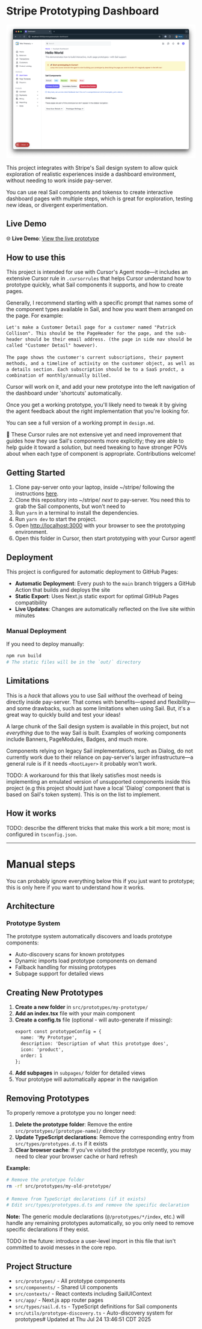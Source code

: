 # Stripe Prototyping Dashboard

![Screenshot of the prototyping dashboard demo](./demo.png)

This project integrates with Stripe's Sail design system to allow quick exploration of realistic experiences inside a dashboard environment, without needing to work inside pay-server. 

You can use real Sail components and tokensx to create interactive dashboard pages with multiple steps, which is great for exploration, testing new ideas, or divergent experimentation.

## Live Demo

🌐 **Live Demo**: [View the live prototype](https://[your-username].github.io/[your-repo-name]/)

## How to use this

This project is intended for use with Cursor's Agent mode—it includes an extensive Cursor rule in `.cursorrules` that helps Cursor understand how to prototype quickly, what Sail components it supports, and how to create pages.

Generally, I recommend starting with a specific prompt that names some of the component types available in Sail, and how you want them arranged on the page. For example:

```
Let's make a Customer Detail page for a customer named "Patrick Collison". This should be the PageHeader for the page, and the sub-header should be their email address. (the page in side nav should be called "Customer Detail" however). 

The page shows the customer's current subscriptions, their payment methods, and a timeline of activity on the customer object, as well as a details section. Each subscription should be to a SaaS prodct, a combination of monthly/annually billed. 
```

Cursor will work on it, and add your new prototype into the left navigation of the dashboard under 'shortcuts' automatically. 

Once you get a working prototype, you'll likely need to tweak it by giving the agent feedback about the right implementation that you're looking for. 

You can see a full version of a working prompt in `design.md`. 

🚨 These Cursor rules are not extensive yet and need improvement that guides how they use Sail's components more explicitly; they are able to help guide it toward a solution, but need tweaking to have stronger POVs about when each type of component is appropriate. Contributions welcome! 

## Getting Started

1. Clone pay-server onto your laptop, inside ~/stripe/ following the instructions [here](https://trailhead.corp.stripe.com/docs/developer-productivity/cloning-pay-server-to-a-laptop).
2. Clone this repository into ~/stripe/ _next to_ pay-server. You need this to grab the Sail components, but won't need to 
3. Run `yarn` in a terminal to install the dependencies.
4. Run `yarn dev` to start the project.
5. Open [http://localhost:3000](http://localhost:3000) with your browser to see the prototyping environment.
6. Open this folder in Cursor, then start prototyping with your Cursor agent!

## Deployment

This project is configured for automatic deployment to GitHub Pages:

- **Automatic Deployment**: Every push to the `main` branch triggers a GitHub Action that builds and deploys the site
- **Static Export**: Uses Next.js static export for optimal GitHub Pages compatibility
- **Live Updates**: Changes are automatically reflected on the live site within minutes

### Manual Deployment

If you need to deploy manually:

```bash
npm run build
# The static files will be in the `out/` directory
```

## Limitations

This is a _hack_ that allows you to use Sail _without_ the overhead of being directly inside pay-server. That comes with benefits—speed and flexibility—and some drawbacks, such as some limitations when using Sail. But, it's a great way to quickly build and test your ideas!

A large chunk of the Sail design system is available in this project, but not _everything_ due to the way Sail is built. Examples of working components include Banners, PageModules, Badges, and much more.

Components relying on legacy Sail implementations, such as Dialog, do not currently work due to their reliance on pay-server's larger infrastructure—a general rule is if it needs `<RootLayer>` it probably won't work.

TODO: A workaround for this that likely satisfies most needs is implementing an emulated version of unsupported components inside this project (e.g this project should just have a local 'Dialog' component that is based on Sail's token system). This is on the list to implement.

## How it works
TODO: describe the different tricks that make this work a bit more; most is configured in `tsconfig.json`.

---

# Manual steps 
You can probably ignore everything below this if you just want to prototype; this is only here if you want to understand how it works. 

## Architecture

### Prototype System

The prototype system automatically discovers and loads prototype components:
- Auto-discovery scans for known prototypes
- Dynamic imports load prototype components on demand
- Fallback handling for missing prototypes
- Subpage support for detailed views

## Creating New Prototypes

1. **Create a new folder** in `src/prototypes/my-prototype/`
2. **Add an index.tsx** file with your main component
3. **Create a config.ts** file (optional - will auto-generate if missing):
   ```tsx
   export const prototypeConfig = {
     name: 'My Prototype',
     description: 'Description of what this prototype does',
     icon: 'product',
     order: 1
   };
   ```
4. **Add subpages** in `subpages/` folder for detailed views
5. Your prototype will automatically appear in the navigation

## Removing Prototypes

To properly remove a prototype you no longer need:

1. **Delete the prototype folder**: Remove the entire `src/prototypes/[prototype-name]/` directory
2. **Update TypeScript declarations**: Remove the corresponding entry from `src/types/prototypes.d.ts` if it exists
3. **Clear browser cache**: If you've visited the prototype recently, you may need to clear your browser cache or hard refresh

**Example:**
```bash
# Remove the prototype folder
rm -rf src/prototypes/my-old-prototype/

# Remove from TypeScript declarations (if it exists)
# Edit src/types/prototypes.d.ts and remove the specific declaration
```

**Note:** The generic module declarations (`@/prototypes/*/index`, etc.) will handle any remaining prototypes automatically, so you only need to remove specific declarations if they exist.

TODO in the future: introduce a user-level import in this file that isn't committed to avoid messes in the core repo.

## Project Structure

- `src/prototypes/` - All prototype components
- `src/components/` - Shared UI components
- `src/contexts/` - React contexts including SailUIContext
- `src/app/` - Next.js app router pages
- `src/types/sail.d.ts` - TypeScript definitions for Sail components
- `src/utils/prototype-discovery.ts` - Auto-discovery system for prototypes# Updated at Thu Jul 24 13:46:51 CDT 2025

